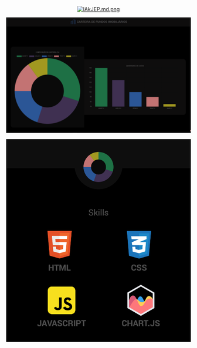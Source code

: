 <div align="center">
<a href="https://freeimage.host/i/lAkJEP"><img src="https://iili.io/lAkJEP.md.png" alt="lAkJEP.md.png" width="100px" border="0"></a>


  
![Carteira de Investimentos](GIF.gif)
  
<img src="IV.png" width="700">

</div>
